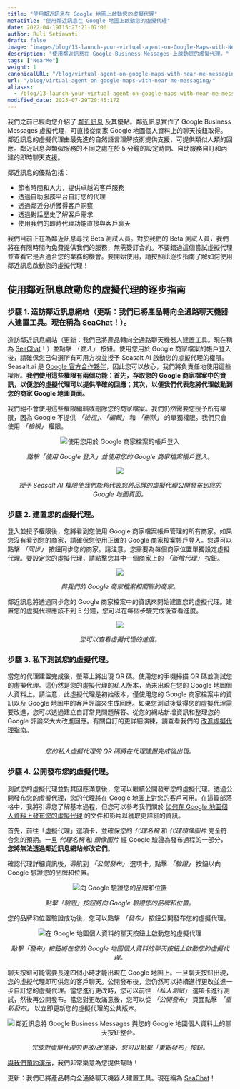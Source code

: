 ```yaml
---
title: "使用鄰近訊息在 Google 地圖上啟動您的虛擬代理"
metatitle: "使用鄰近訊息在 Google 地圖上啟動您的虛擬代理"
date: 2022-04-19T15:27:21-07:00
author: Ruli Setiawati
draft: false
image: "images/blog/13-launch-your-virtual-agent-on-Google-Maps-with-Near-Me-Messaging/thumbnail.png"
description: "使用鄰近訊息在 Google Business Messages 上啟動您的虛擬代理。"
tags: ["NearMe"]
weight: 1 
canonicalURL: "/blog/virtual-agent-on-google-maps-with-near-me-messaging/"
url: "/blog/virtual-agent-on-google-maps-with-near-me-messaging/"
aliases:
  - /blog/13-launch-your-virtual-agent-on-google-maps-with-near-me-messaging/
modified_date: 2025-07-29T20:45:17Z
---
```


我們之前已經向您介紹了 [鄰近訊息](https://seasalt.ai/blog/12-near-me-messaging-google-business-messages/) 及其優點。鄰近訊息實作了 Google Business Messages 虛擬代理，可直接從商家 Google 地圖個人資料上的聊天按鈕取得。鄰近訊息的虛擬代理由最先進的自然語言理解技術提供支援，可提供類似人類的回應。鄰近訊息與類似服務的不同之處在於 5 分鐘的設定時間、自助服務自訂和內建的即時聊天支援。

鄰近訊息的優點包括：
- 節省時間和人力，提供卓越的客戶服務
- 透過自助服務平台自訂您的代理
- 透過鄰近分析獲得客戶洞察
- 透過對話歷史了解客戶需求
- 使用我們的即時代理功能直接與客戶聊天

我們目前正在為鄰近訊息尋找 Beta 測試人員。對於我們的 Beta 測試人員，我們將在有限時間內免費提供我們的服務，無需簽訂合約。不要錯過這個嘗試虛擬代理並查看它是否適合您的業務的機會。要開始使用，請按照此逐步指南了解如何使用鄰近訊息啟動您的虛擬代理！


## 使用鄰近訊息啟動您的虛擬代理的逐步指南

### 步驟 1. 造訪鄰近訊息網站（更新：我們已將產品轉向全通路聊天機器人建置工具。現在稱為 [SeaChat](https://chat.seasalt.ai/?utm_source=blog)！）。

造訪鄰近訊息網站（更新：我們已將產品轉向全通路聊天機器人建置工具。現在稱為 [SeaChat](https://chat.seasalt.ai/?utm_source=blog)！）並點擊 *「登入」* 按鈕。使用您用於 Google 商家檔案的帳戶登入後，請確保您已勾選所有可用方塊並授予 Seasalt AI 啟動您的虛擬代理的權限。Seasalt.ai 是 [Google 官方合作夥伴](https://developers.google.com/business-communications/business-messages/partners)，因此您可以放心，我們將負責任地使用這些權限。**我們使用這些權限有兩個功能：首先，存取您的 Google 商家檔案中的資訊，以便您的虛擬代理可以提供準確的回應；其次，以便我們代表您將代理啟動到您的商家 Google 地圖頁面。**

我們絕不會使用這些權限編輯或刪除您的商家檔案。我們仍然需要您授予所有權限，因為 Google 不提供 *「檢視」*、*「編輯」* 和 *「刪除」* 的單獨權限。我們只會使用 *「檢視」* 權限。

<center>
<img src="/images/blog/13-launch-your-virtual-agent-on-Google-Maps-with-Near-Me-Messaging/2-sign-in.png" alt="使用您用於 Google 商家檔案的帳戶登入"/>

*點擊「使用 Google 登入」並使用您的 Google 商家檔案帳戶登入。*
</center>

<center>
<img src="/images/blog/13-launch-your-virtual-agent-on-Google-Maps-with-Near-Me-Messaging/3-permissions.png"/>

*授予 Seasalt AI 權限使我們能夠代表您將品牌的虛擬代理公開發布到您的 Google 地圖頁面。*
</center>


### 步驟 2. 建置您的虛擬代理。

登入並授予權限後，您將看到您使用 Google 商家檔案帳戶管理的所有商家。如果您沒有看到您的商家，請確保您使用正確的 Google 商家檔案帳戶登入。您還可以點擊 *「同步」* 按鈕同步您的商家。請注意，您需要為每個商家位置單獨設定虛擬代理。要設定您的虛擬代理，請點擊您其中一個商家上的 *「新增代理」* 按鈕。

<center>
<img src="/images/blog/13-launch-your-virtual-agent-on-Google-Maps-with-Near-Me-Messaging/4-business-locations.png"/>

*與我們的 Google 商家檔案相關聯的商家。*
</center>

鄰近訊息將透過同步您的 Google 商家檔案中的資訊來開始建置您的虛擬代理。建置您的虛擬代理應該不到 5 分鐘，您可以在每個步驟完成後查看進度。


<center>
<img src="/images/blog/13-launch-your-virtual-agent-on-Google-Maps-with-Near-Me-Messaging/5-virtual-agent-building.png"/>

*您可以查看虛擬代理的進度。*
</center>

### 步驟 3. 私下測試您的虛擬代理。

當您的代理建置完成後，螢幕上將出現 QR 碼。使用您的手機掃描 QR 碼並測試您的虛擬代理。這仍然是您的虛擬代理的私人版本，尚未出現在您的 Google 地圖個人資料上。請注意，此虛擬代理是初始版本，僅使用您的 Google 商家檔案中的資訊以及 Google 地圖中的客戶評論來生成回應。如果您測試後覺得您的虛擬代理需要改進，您可以透過建立自訂常見問題解答、從您的網站新增資訊和整理您的 Google 評論來大大改進回應。有關自訂的更詳細演練，請查看我們的 [改進虛擬代理指南](https://wiki.seasalt.ai/nearme/maintain_agent/improve_agent/)。

<center>
<img src="/images/blog/13-launch-your-virtual-agent-on-Google-Maps-with-Near-Me-Messaging/6-agent-built.png" alt=""/>

*您的私人虛擬代理的 QR 碼將在代理建置完成後出現。*
</center>

### 步驟 4. 公開發布您的虛擬代理。


測試您的虛擬代理並對其回應滿意後，您可以繼續公開發布您的虛擬代理。透過公開發布您的虛擬代理，您的代理將在 Google 地圖上對您的客戶可用。在這篇部落格中，我將引導您了解基本過程，但您可以參考我們關於 [如何在 Google 地圖個人資料上發布您的虛擬代理](https://wiki.seasalt.ai/nearme/setup/03-publish_agent/) 的文件和影片以獲取更詳細的資訊。

首先，前往「虛擬代理」選項卡，並確保您的 *代理名稱* 和 *代理頭像圖片* 完全符合您的預期。一旦 *代理名稱* 和 *頭像圖片* 經 Google 驗證為發布過程的一部分，**您將無法透過鄰近訊息網站修改它們**。

確認代理詳細資訊後，導航到 *「公開發布」* 選項卡。點擊 *「驗證」* 按鈕以向 Google 驗證您的品牌和位置。

<center>
<img src="/images/blog/13-launch-your-virtual-agent-on-Google-Maps-with-Near-Me-Messaging/7-verification.png" alt="向 Google 驗證您的品牌和位置"/>

*點擊「驗證」按鈕將向 Google 驗證您的品牌和位置。*
</center>

您的品牌和位置驗證成功後，您可以點擊 *「發布」* 按鈕公開發布您的虛擬代理。

<center>
<img src="/images/blog/13-launch-your-virtual-agent-on-Google-Maps-with-Near-Me-Messaging/8-launch.png" alt="在 Google 地圖個人資料的聊天按鈕上啟動您的虛擬代理"/>

*點擊「發布」按鈕將在您的 Google 地圖個人資料的聊天按鈕上啟動您的虛擬代理。*
</center>

聊天按鈕可能需要長達四個小時才能出現在 Google 地圖上。一旦聊天按鈕出現，您的虛擬代理即可供您的客戶聊天。公開發布後，您仍然可以持續進行更改並進一步自訂您的虛擬代理。當您進行更改時，您可以前往 *「私人測試」* 選項卡進行測試，然後再公開發布。當您對更改滿意後，您可以從 *「公開發布」* 頁面點擊 *「重新發布」* 以立即更新您的虛擬代理的公共版本。

<center>
<img src="/images/blog/13-launch-your-virtual-agent-on-Google-Maps-with-Near-Me-Messaging/9-relaunch.png" alt="鄰近訊息將 Google Business Messages 與您的 Google 地圖個人資料上的聊天按鈕整合。"/>

*完成對虛擬代理的更改/改進後，您可以點擊「重新發布」按鈕。*
</center>

[與我們預約演示](https://meetings.hubspot.com/seasalt-ai/seasalt-meeting)，我們非常樂意為您提供幫助！

更新：我們已將產品轉向全通路聊天機器人建置工具。現在稱為 [SeaChat](https://chat.seasalt.ai/?utm_source=blog)！
